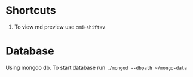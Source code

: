 # Shortcuts
1. To view md preview use `cmd+shift+v`
   
# Database
Using mongdo db. To start database run `./mongod --dbpath ~/mongo-data`
